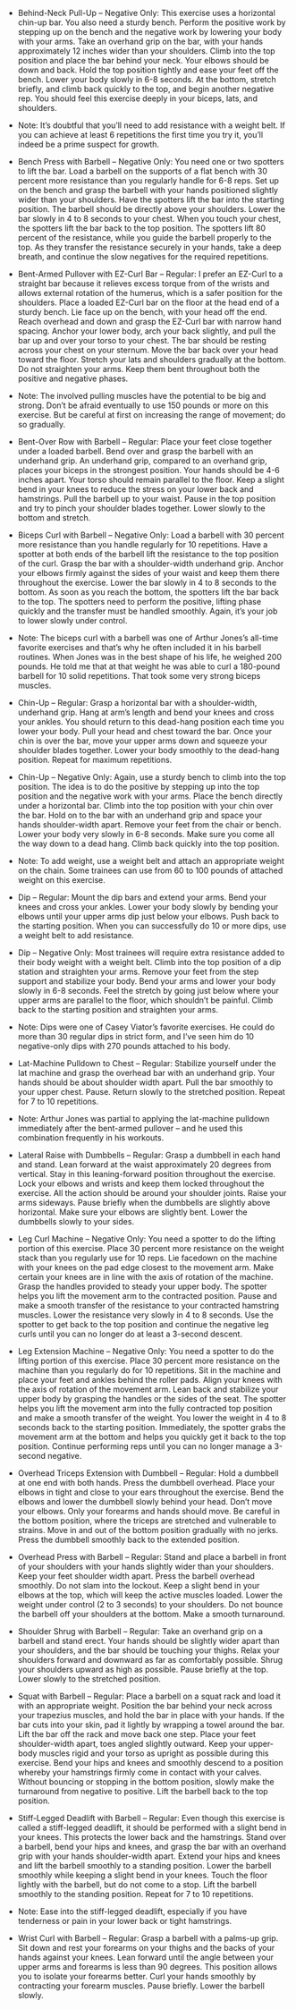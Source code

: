 
* Behind-Neck Pull-Up – Negative Only: This exercise uses a horizontal chin-up bar. You also need a sturdy bench. Perform the positive work by stepping up on the bench and the negative work by lowering your body with your arms. Take an overhand grip on the bar, with your hands approximately 12 inches wider than your shoulders. Climb into the top position and place the bar behind your neck. Your elbows should be down and back. Hold the top position tightly and ease your feet off the bench. Lower your body slowly in 6-8 seconds. At the bottom, stretch briefly, and climb back quickly to the top, and begin another negative rep. You should feel this exercise deeply in your biceps, lats, and shoulders.

* Note: It’s doubtful that you’ll need to add resistance with a weight belt. If you can achieve at least 6 repetitions the first time you try it, you’ll indeed be a prime suspect for growth.
* Bench Press with Barbell – Negative Only: You need one or two spotters to lift the bar. Load a barbell on the supports of a flat bench with 30 percent more resistance than you regularly handle for 6-8 reps. Set up on the bench and grasp the barbell with your hands positioned slightly wider than your shoulders. Have the spotters lift the bar into the starting position. The barbell should be directly above your shoulders. Lower the bar slowly in 4 to 8 seconds to your chest. When you touch your chest, the spotters lift the bar back to the top position. The spotters lift 80 percent of the resistance, while you guide the barbell properly to the top. As they transfer the resistance securely in your hands, take a deep breath, and continue the slow negatives for the required repetitions.
* Bent-Armed Pullover with EZ-Curl Bar – Regular: I prefer an EZ-Curl to a straight bar because it relieves excess torque from of the wrists and allows external rotation of the humerus, which is a safer position for the shoulders. Place a loaded EZ-Curl bar on the floor at the head end of a sturdy bench. Lie face up on the bench, with your head off the end. Reach overhead and down and grasp the EZ-Curl bar with narrow hand spacing. Anchor your lower body, arch your back slightly, and pull the bar up and over your torso to your chest. The bar should be resting across your chest on your sternum. Move the bar back over your head toward the floor. Stretch your lats and shoulders gradually at the bottom. Do not straighten your arms. Keep them bent throughout both the positive and negative phases.

* Note: The involved pulling muscles have the potential to be big and strong. Don’t be afraid eventually to use 150 pounds or more on this exercise. But be careful at first on increasing the range of movement; do so gradually.
* Bent-Over Row with Barbell – Regular: Place your feet close together under a loaded barbell. Bend over and grasp the barbell with an underhand grip. An underhand grip, compared to an overhand grip, places your biceps in the strongest position. Your hands should be 4-6 inches apart. Your torso should remain parallel to the floor. Keep a slight bend in your knees to reduce the stress on your lower back and hamstrings. Pull the barbell up to your waist. Pause in the top position and try to pinch your shoulder blades together. Lower slowly to the bottom and stretch.
* Biceps Curl with Barbell – Negative Only: Load a barbell with 30 percent more resistance than you handle regularly for 10 repetitions. Have a spotter at both ends of the barbell lift the resistance to the top position of the curl. Grasp the bar with a shoulder-width underhand grip. Anchor your elbows firmly against the sides of your waist and keep them there throughout the exercise. Lower the bar slowly in 4 to 8 seconds to the bottom. As soon as you reach the bottom, the spotters lift the bar back to the top. The spotters need to perform the positive, lifting phase quickly and the transfer must be handled smoothly. Again, it’s your job to lower slowly under control.

* Note: The biceps curl with a barbell was one of Arthur Jones’s all-time favorite exercises and that’s why he often included it in his barbell routines. When Jones was in the best shape of his life, he weighed 200 pounds. He told me that at that weight he was able to curl a 180-pound barbell for 10 solid repetitions. That took some very strong biceps muscles.
* Chin-Up – Regular: Grasp a horizontal bar with a shoulder-width, underhand grip. Hang at arm’s length and bend your knees and cross your ankles. You should return to this dead-hang position each time you lower your body. Pull your head and chest toward the bar. Once your chin is over the bar, move your upper arms down and squeeze your shoulder blades together. Lower your body smoothly to the dead-hang position. Repeat for maximum repetitions.
* Chin-Up – Negative Only: Again, use a sturdy bench to climb into the top position. The idea is to do the positive by stepping up into the top position and the negative work with your arms. Place the bench directly under a horizontal bar. Climb into the top position with your chin over the bar. Hold on to the bar with an underhand grip and space your hands shoulder-width apart. Remove your feet from the chair or bench. Lower your body very slowly in 6-8 seconds. Make sure you come all the way down to a dead hang. Climb back quickly into the top position.

* Note: To add weight, use a weight belt and attach an appropriate weight on the chain. Some trainees can use from 60 to 100 pounds of attached weight on this exercise.
* Dip – Regular: Mount the dip bars and extend your arms. Bend your knees and cross your ankles. Lower your body slowly by bending your elbows until your upper arms dip just below your elbows. Push back to the starting position. When you can successfully do 10 or more dips, use a weight belt to add resistance.
* Dip – Negative Only: Most trainees will require extra resistance added to their body weight with a weight belt. Climb into the top position of a dip station and straighten your arms. Remove your feet from the step support and stabilize your body. Bend your arms and lower your body slowly in 6-8 seconds. Feel the stretch by going just below where your upper arms are parallel to the floor, which shouldn’t be painful. Climb back to the starting position and straighten your arms.

* Note: Dips were one of Casey Viator’s favorite exercises. He could do more than 30 regular dips in strict form, and I’ve seen him do 10 negative-only dips with 270 pounds attached to his body.
* Lat-Machine Pulldown to Chest – Regular: Stabilize yourself under the lat machine and grasp the overhead bar with an underhand grip. Your hands should be about shoulder width apart. Pull the bar smoothly to your upper chest. Pause. Return slowly to the stretched position. Repeat for 7 to 10 repetitions.

* Note: Arthur Jones was partial to applying the lat-machine pulldown immediately after the bent-armed pullover – and he used this combination frequently in his workouts.
* Lateral Raise with Dumbbells – Regular: Grasp a dumbbell in each hand and stand. Lean forward at the waist approximately 20 degrees from vertical. Stay in this leaning-forward position throughout the exercise. Lock your elbows and wrists and keep them locked throughout the exercise. All the action should be around your shoulder joints. Raise your arms sideways. Pause briefly when the dumbbells are slightly above horizontal. Make sure your elbows are slightly bent. Lower the dumbbells slowly to your sides.
* Leg Curl Machine – Negative Only: You need a spotter to do the lifting portion of this exercise. Place 30 percent more resistance on the weight stack than you regularly use for 10 reps. Lie facedown on the machine with your knees on the pad edge closest to the movement arm. Make certain your knees are in line with the axis of rotation of the machine. Grasp the handles provided to steady your upper body. The spotter helps you lift the movement arm to the contracted position. Pause and make a smooth transfer of the resistance to your contracted hamstring muscles. Lower the resistance very slowly in 4 to 8 seconds. Use the spotter to get back to the top position and continue the negative leg curls until you can no longer do at least a 3-second descent.
* Leg Extension Machine – Negative Only: You need a spotter to do the lifting portion of this exercise. Place 30 percent more resistance on the machine than you regularly do for 10 repetitions. Sit in the machine and place your feet and ankles behind the roller pads. Align your knees with the axis of rotation of the movement arm. Lean back and stabilize your upper body by grasping the handles or the sides of the seat. The spotter helps you lift the movement arm into the fully contracted top position and make a smooth transfer of the weight. You lower the weight in 4 to 8 seconds back to the starting position. Immediately, the spotter grabs the movement arm at the bottom and helps you quickly get it back to the top position. Continue performing reps until you can no longer manage a 3-second negative.
* Overhead Triceps Extension with Dumbbell – Regular: Hold a dumbbell at one end with both hands. Press the dumbbell overhead. Place your elbows in tight and close to your ears throughout the exercise. Bend the elbows and lower the dumbbell slowly behind your head. Don’t move your elbows. Only your forearms and hands should move. Be careful in the bottom position, where the triceps are stretched and vulnerable to strains. Move in and out of the bottom position gradually with no jerks. Press the dumbbell smoothly back to the extended position.
* Overhead Press with Barbell – Regular: Stand and place a barbell in front of your shoulders with your hands slightly wider than your shoulders. Keep your feet shoulder width apart. Press the barbell overhead smoothly. Do not slam into the lockout. Keep a slight bend in your elbows at the top, which will keep the active muscles loaded. Lower the weight under control (2 to 3 seconds) to your shoulders. Do not bounce the barbell off your shoulders at the bottom. Make a smooth turnaround.
* Shoulder Shrug with Barbell – Regular: Take an overhand grip on a barbell and stand erect. Your hands should be slightly wider apart than your shoulders, and the bar should be touching your thighs. Relax your shoulders forward and downward as far as comfortably possible. Shrug your shoulders upward as high as possible. Pause briefly at the top. Lower slowly to the stretched position.
* Squat with Barbell – Regular: Place a barbell on a squat rack and load it with an appropriate weight. Position the bar behind your neck across your trapezius muscles, and hold the bar in place with your hands. If the bar cuts into your skin, pad it lightly by wrapping a towel around the bar. Lift the bar off the rack and move back one step. Place your feet shoulder-width apart, toes angled slightly outward. Keep your upper-body muscles rigid and your torso as upright as possible during this exercise. Bend your hips and knees and smoothly descend to a position whereby your hamstrings firmly come in contact with your calves. Without bouncing or stopping in the bottom position, slowly make the turnaround from negative to positive. Lift the barbell back to the top position.
* Stiff-Legged Deadlift with Barbell – Regular: Even though this exercise is called a stiff-legged deadlift, it should be performed with a slight bend in your knees. This protects the lower back and the hamstrings. Stand over a barbell, bend your hips and knees, and grasp the bar with an overhand grip with your hands shoulder-width apart. Extend your hips and knees and lift the barbell smoothly to a standing position. Lower the barbell smoothly while keeping a slight bend in your knees. Touch the floor lightly with the barbell, but do not come to a stop. Lift the barbell smoothly to the standing position. Repeat for 7 to 10 repetitions.

* Note: Ease into the stiff-legged deadlift, especially if you have tenderness or pain in your lower back or tight hamstrings.
* Wrist Curl with Barbell – Regular: Grasp a barbell with a palms-up grip. Sit down and rest your forearms on your thighs and the backs of your hands against your knees. Lean forward until the angle between your upper arms and forearms is less than 90 degrees. This position allows you to isolate your forearms better. Curl your hands smoothly by contracting your forearm muscles. Pause briefly. Lower the barbell slowly.
